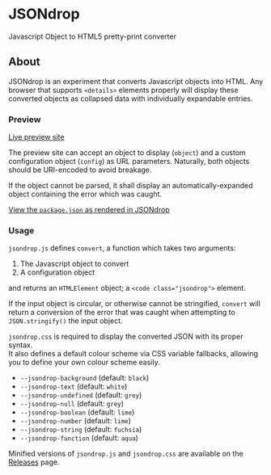 # JSONdrop
Javascript Object to HTML5 pretty-print converter

## About
JSONdrop is an experiment that converts Javascript objects into HTML. Any browser that supports `<details>` elements properly will display these converted objects as collapsed data with individually expandable entries.

### Preview
[Live preview site](https://aprilsylph.github.io/JSONdrop/preview/)

The preview site can accept an object to display (`object`) and a custom configuration object (`config`) as URL parameters. Naturally, both objects should be URI-encoded to avoid breakage.  

If the object cannot be parsed, it shall display an automatically-expanded object containing the error which was caught.

[View the `package.json` as rendered in JSONdrop](https://aprilsylph.github.io/JSONdrop/preview/?object={%22name%22%3A%22JSONdrop%22%2C%22version%22%3A%222.0.2%22%2C%22description%22%3A%22Javascript%20Object%20to%20HTML5%20pretty-print%20converter%22%2C%22main%22%3A%22jsondrop.js%22%2C%22scripts%22%3A{%22test%22%3A%22eslint%20.%2F%22}%2C%22repository%22%3A{%22type%22%3A%22git%22%2C%22url%22%3A%22git%2Bhttps%3A%2F%2Fgithub.com%2FAprilSylph%2FJSONdrop.git%22}%2C%22keywords%22%3A[%22JSON%22]%2C%22author%22%3A%22April%20Sylph%22%2C%22license%22%3A%22GPL-3.0%22%2C%22bugs%22%3A{%22url%22%3A%22https%3A%2F%2Fgithub.com%2FAprilSylph%2FJSONdrop%2Fissues%22}%2C%22homepage%22%3A%22https%3A%2F%2Fgithub.com%2FAprilSylph%2FJSONdrop%23readme%22%2C%22devDependencies%22%3A{%22eslint%22%3A%22^6.8.0%22%2C%22minify%22%3A%22^5.1.1%22}}&config=%7B%22autoOpenDepth%22%3A1%7D)

### Usage
`jsondrop.js` defines `convert`, a function which takes two arguments:

1. The Javascript object to convert
2. A configuration object

and returns an `HTMLElement` object; a `<code class="jsondrop">` element.

If the input object is circular, or otherwise cannot be stringified, `convert` will return a conversion of the error that was caught when attempting to `JSON.stringify()` the input object.

`jsondrop.css` is required to display the converted JSON with its proper syntax.  
It also defines a default colour scheme via CSS variable fallbacks, allowing you to define your own colour scheme easily.

 - `--jsondrop-background` (default: `black`)
 - `--jsondrop-text` (default: `white`)
 - `--jsondrop-undefined` (default: `grey`)
 - `--jsondrop-null` (default: `grey`)
 - `--jsondrop-boolean` (default: `lime`)
 - `--jsondrop-number` (default: `lime`)
 - `--jsondrop-string` (default: `fuchsia`)
 - `--jsondrop-function` (default: `aqua`)
 
 Minified versions of `jsondrop.js` and `jsondrop.css` are available on the [Releases](https://github.com/AprilSylph/JSONdrop/releases/latest) page.
